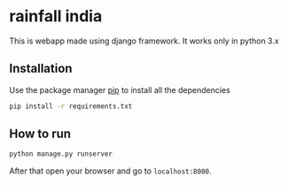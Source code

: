 # rainfall india

This is webapp made using django framework.
It works only in python 3.x

## Installation

Use the package manager [pip](https://pip.pypa.io/en/stable/)  to install all the dependencies

```bash
pip install -r requirements.txt
```

## How to run

```bash
python manage.py runserver
```
After that open your browser and go to `localhost:8000`. 
